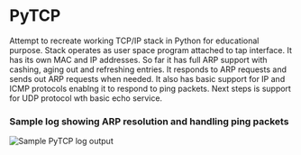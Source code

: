 # PyTCP

Attempt to recreate working TCP/IP stack in Python for educational purpose. Stack operates as user space program attached to tap interface. It has its own MAC and IP addresses. So far it has full ARP support with cashing, aging out and refreshing entries. It responds to ARP requests and sends out ARP requests when needed. It also has basic support for IP and ICMP protocols enablng it to respond to ping packets. Next steps is support for UDP protocol wth basic echo service.

### Sample log showing ARP resolution and handling ping packets
![Sample PyTCP log output](https://github.com/ccie18643/PyTCP/blob/master/pictures/log_01.jpg)

